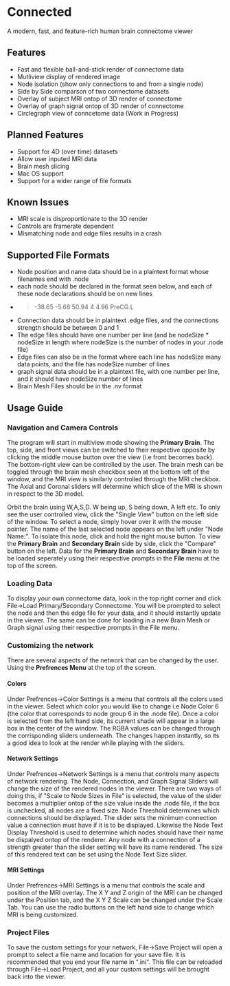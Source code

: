 # Connected
A modern, fast, and feature-rich human brain connectome viewer

## Features
* Fast and flexible ball-and-stick render of connectome data
* Mutliview display of rendered image
* Node isolation (show only connections to and from a single node)
* Side by Side comparson of two connectome datasets
* Overlay of subject MRI ontop of 3D render of connectome
* Overlay of graph signal ontop of 3D render of connectome
* Circlegraph view of conncetome data (Work in Progress)

## Planned Features
* Support for 4D (over time) datasets
* Allow user inputed MRI data
* Brain mesh slicing
* Mac OS support
* Support for a wider range of file formats

## Known Issues
* MRI scale is disproportionate to the 3D render
* Controls are framerate dependent
* Mismatching node and edge files results in a crash

## Supported File Formats
* Node position and name data should be in a plaintext format whose filenames end with .node
* each node should be declared in the format seen below, and each of these node declarations should be on new lines
* > -38.65	-5.68	50.94	4	4.96	PreCG.L
* Connection data should be in plaintext .edge files, and the connections strength should be between 0 and 1
* The edge files should have one number per line (and be nodeSize * nodeSize in length where nodeSize is the number of nodes in your .node file)
* Edge files can also be in the format where each line has nodeSize many data points, and the file has nodeSize number of lines
* graph signal data should be in a plaintext file, with one number per line, and it should have nodeSize number of lines
* Brain Mesh Files should be in the .nv format

## Usage Guide
### Navigation and Camera Controls
The program will start in multiview mode showing the **Primary Brain**. The top, side, and front views can be switched to their 
respective opposite by clicking the middle mouse button over the view (i.e front becomes back). The bottom-right view can be controlled by the user. The brain mesh can be toggled through the brain mesh checkbox seen at the bottom left of the window, and the MRI view is similarly controlled through the MRI checkbox. The Axial and Coronal sliders will determine which slice of the MRI is shown
in respect to the 3D model.

Orbit the brain using W,A,S,D. W being up, S being down, A left etc. To only see the user controlled view, click the "Single View" 
button on the left side of the window. To select a node, simply hover over it with the mouse pointer. The name of the last selected 
node appears on the left under "Node Name:". To isolate this node, click and hold the right mouse button. To view the **Primary Brain** 
and **Secondary Brain** side by side, click the "Compare" button on the left. Data for the **Primary Brain** and **Secondary Brain** have to be loaded seperately using their respective prompts in the **File** menu at the top of the screen.

### Loading Data
To display your own connectome data, look in the top right corner and click File->Load Primary/Secondary Connectome.
You will be prompted to select the node and then the edge file for your data, and it should instantly update in the viewer. The same can be done for loading in a new Brain Mesh or Graph signal using their respective prompts in the File menu.

### Customizing the network
There are several aspects of the network that can be changed by the user. Using the **Prefrences Menu** at the top of the screen.
#### Colors
Under Prefrences->Color Settings is a menu that controls all the colors used in the viewer. Select which color you would like to change i.e Node Color 6 (the color that corresponds to node group 6 in the .node file). Once a color is selected from the left hand side, its current shade will appear in a large box in the center of the window. The RGBA values can be changed through the corrisponding sliders underneath. The changes happen instantly, so its a good idea to look at the render while playing with the sliders.
#### Network Settings
Under Prefrences->Network Settings is a menu that controls many aspects of network rendering. The Node, Connection, and Graph Signal Sliders will change the size of the rendered nodes in the viewer. There are two ways of doing this, if "Scale to Node Sizes in File" is selected, the value of the slider becomes a multiplier ontop of the size value inside the .node file, if the box is unchecked, all nodes are a fixed size. Node Threshold determines which connections should be displayed. The slider sets the minimum connection value a connection must have if it is to be displayed. Likewise the Node Text Display Threshold is used to determine which nodes should have their name be dispalyed ontop of the renderer. Any node with a connection of a strength greater than the slider setting will have its name rendered. The size of this rendered text can be set using the Node Text Size slider.
#### MRI Settings
Under Prefrences->MRI Settings is a menu that controls the scale and position of the MRI overlay. The X Y and Z origin of the MRI can be changed under the Position tab, and the X Y Z Scale can be changed under the Scale Tab. You can use the radio buttons on the left hand side to change which MRI is being customized.

### Project Files
To save the custom settings for your network, File->Save Project will open a prompt to select a file name and location for your save file. It is recommended that you end your file name in ".ini". This file can be reloaded through File->Load Project, and all your custom settings will be brought back into the viewer.
